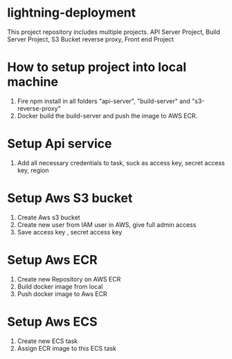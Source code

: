# lightning-deployment
This project repository includes multiple projects. API Server Project, Build Server Project, S3 Bucket reverse proxy, Front end Project



# How to setup project into local machine

1. Fire npm install in all folders "api-server", "build-server" and "s3-reverse-proxy"
2. Docker build the build-server and push the image to AWS ECR.


# Setup Api service
1. Add all necessary credentials to task, suck as access key, secret access key, region

# Setup Aws S3 bucket
1. Create Aws s3 bucket
2. Create new user from IAM user in AWS, give full admin access
3. Save access key , secret access key 

# Setup Aws ECR
1. Create new Repository on AWS ECR
2. Build docker image from local
3. Push docker image to Aws ECR

# Setup Aws ECS
1. Create new ECS task
2. Assign ECR image to this ECS task
